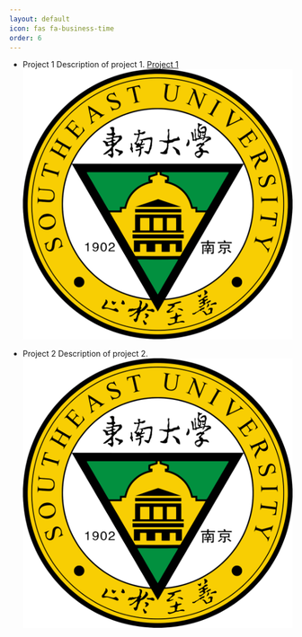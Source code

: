 ```yaml
---
layout: default
icon: fas fa-business-time
order: 6
---
```

- Project 1
  Description of project 1.
  [Project 1](/_posts/2024-03-24-03242024.md)
  ![Project 1 Image](/images/SEU.png)

- Project 2
  Description of project 2.
  ![Project 2 Image](/images/SEU.png)
